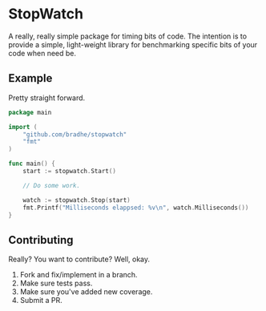 # StopWatch

A really, really simple package for timing bits of code. The intention is to
provide a simple, light-weight library for benchmarking specific bits of your
code when need be.

## Example

Pretty straight forward.

```go
package main

import (
	"github.com/bradhe/stopwatch"
	"fmt"
)

func main() {
	start := stopwatch.Start()

	// Do some work.

	watch := stopwatch.Stop(start)
	fmt.Printf("Milliseconds elappsed: %v\n", watch.Milliseconds())
}
```

## Contributing

Really? You want to contribute? Well, okay.

1. Fork and fix/implement in a branch.
1. Make sure tests pass.
1. Make sure you've added new coverage.
1. Submit a PR.
